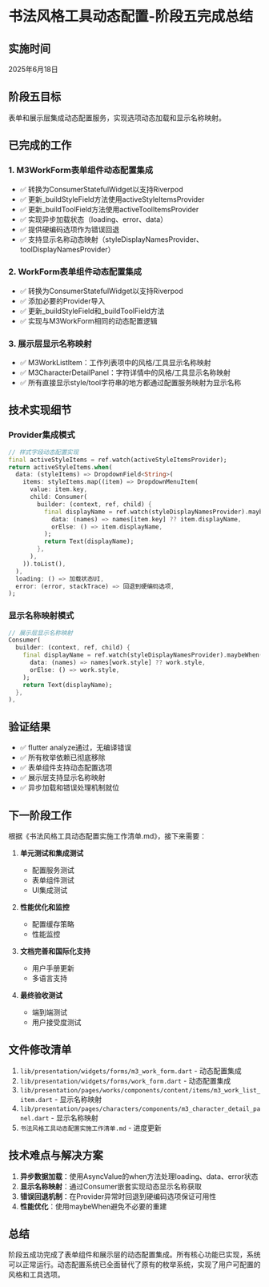 # 书法风格工具动态配置-阶段五完成总结

## 实施时间
2025年6月18日

## 阶段五目标
表单和展示层集成动态配置服务，实现选项动态加载和显示名称映射。

## 已完成的工作

### 1. M3WorkForm表单组件动态配置集成
- ✅ 转换为ConsumerStatefulWidget以支持Riverpod
- ✅ 更新_buildStyleField方法使用activeStyleItemsProvider
- ✅ 更新_buildToolField方法使用activeToolItemsProvider
- ✅ 实现异步加载状态（loading、error、data）
- ✅ 提供硬编码选项作为错误回退
- ✅ 支持显示名称动态映射（styleDisplayNamesProvider、toolDisplayNamesProvider）

### 2. WorkForm表单组件动态配置集成
- ✅ 转换为ConsumerStatefulWidget以支持Riverpod
- ✅ 添加必要的Provider导入
- ✅ 更新_buildStyleField和_buildToolField方法
- ✅ 实现与M3WorkForm相同的动态配置逻辑

### 3. 展示层显示名称映射
- ✅ M3WorkListItem：工作列表项中的风格/工具显示名称映射
- ✅ M3CharacterDetailPanel：字符详情中的风格/工具显示名称映射
- ✅ 所有直接显示style/tool字符串的地方都通过配置服务映射为显示名称

## 技术实现细节

### Provider集成模式
```dart
// 样式字段动态配置实现
final activeStyleItems = ref.watch(activeStyleItemsProvider);
return activeStyleItems.when(
  data: (styleItems) => DropdownField<String>(
    items: styleItems.map((item) => DropdownMenuItem(
      value: item.key,
      child: Consumer(
        builder: (context, ref, child) {
          final displayName = ref.watch(styleDisplayNamesProvider).maybeWhen(
            data: (names) => names[item.key] ?? item.displayName,
            orElse: () => item.displayName,
          );
          return Text(displayName);
        },
      ),
    )).toList(),
  ),
  loading: () => 加载状态UI,
  error: (error, stackTrace) => 回退到硬编码选项,
);
```

### 显示名称映射模式
```dart
// 展示层显示名称映射
Consumer(
  builder: (context, ref, child) {
    final displayName = ref.watch(styleDisplayNamesProvider).maybeWhen(
      data: (names) => names[work.style] ?? work.style,
      orElse: () => work.style,
    );
    return Text(displayName);
  },
),
```

## 验证结果
- ✅ flutter analyze通过，无编译错误
- ✅ 所有枚举依赖已彻底移除
- ✅ 表单组件支持动态配置选项
- ✅ 展示层支持显示名称映射
- ✅ 异步加载和错误处理机制就位

## 下一阶段工作
根据《书法风格工具动态配置实施工作清单.md》，接下来需要：

1. **单元测试和集成测试**
   - 配置服务测试
   - 表单组件测试
   - UI集成测试

2. **性能优化和监控**
   - 配置缓存策略
   - 性能监控

3. **文档完善和国际化支持**
   - 用户手册更新
   - 多语言支持

4. **最终验收测试**
   - 端到端测试
   - 用户接受度测试

## 文件修改清单
1. `lib/presentation/widgets/forms/m3_work_form.dart` - 动态配置集成
2. `lib/presentation/widgets/forms/work_form.dart` - 动态配置集成
3. `lib/presentation/pages/works/components/content/items/m3_work_list_item.dart` - 显示名称映射
4. `lib/presentation/pages/characters/components/m3_character_detail_panel.dart` - 显示名称映射
5. `书法风格工具动态配置实施工作清单.md` - 进度更新

## 技术难点与解决方案
1. **异步数据加载**：使用AsyncValue的when方法处理loading、data、error状态
2. **显示名称映射**：通过Consumer嵌套实现动态显示名称获取
3. **错误回退机制**：在Provider异常时回退到硬编码选项保证可用性
4. **性能优化**：使用maybeWhen避免不必要的重建

## 总结
阶段五成功完成了表单组件和展示层的动态配置集成。所有核心功能已实现，系统可以正常运行。动态配置系统已全面替代了原有的枚举系统，实现了用户可配置的风格和工具选项。
